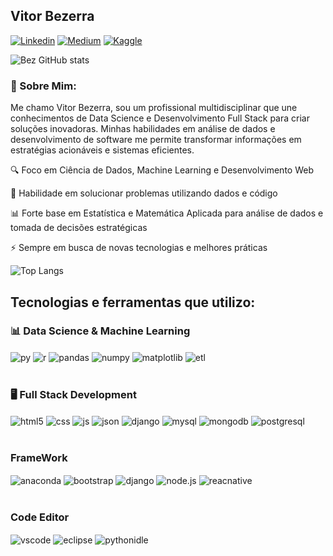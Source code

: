 ## Vitor Bezerra

[![Linkedin](https://img.shields.io/badge/LinkedIn-0077B5?style=for-the-badge&logo=linkedin&logoColor=white)]([https://www.linkedin.com/in/vitorbzerra/])
[![Medium](https://img.shields.io/badge/Medium-12100E?style=for-the-badge&logo=medium&logoColor=white)](https://medium.com/@vitorpbzerra)
[![Kaggle](https://img.shields.io/badge/Kaggle-20BEFF?style=for-the-badge&logo=Kaggle&logoColor=white)](https://www.kaggle.com/vitorbzerra)

![Bez GitHub stats](https://github-readme-stats.vercel.app/api?username=vitorbzerra99&show_icons=true&theme=transparent)

### 🚀 Sobre Mim:
Me chamo Vitor Bezerra, sou um profissional multidisciplinar que une conhecimentos de Data Science e Desenvolvimento Full Stack para criar soluções inovadoras. Minhas habilidades em análise de dados e desenvolvimento de software me permite transformar informações em estratégias acionáveis e sistemas eficientes.

🔍 Foco em Ciência de Dados, Machine Learning e Desenvolvimento Web

🎯 Habilidade em solucionar problemas utilizando dados e código

📊 Forte base em Estatística e Matemática Aplicada para análise de dados e tomada de decisões estratégicas

⚡ Sempre em busca de novas tecnologias e melhores práticas

![Top Langs](https://github-readme-stats.vercel.app/api/top-langs/?username=vitorbzerra99&hide_progress=true)

## Tecnologias e ferramentas que utilizo:
### 📊 Data Science & Machine Learning

<div style="display: inline_block">
  <img align="center" alt="py" src="https://img.shields.io/badge/Python-3776AB?logo=python&logoColor=fff" />
  <img align="center" alt="r" src="https://img.shields.io/badge/R-%23276DC3.svg?logo=r&logoColor=white" />
  <img align="center" alt="pandas" src="https://img.shields.io/badge/Pandas-150458?logo=pandas&logoColor=fff" />
  <img align="center" alt="numpy" src="https://img.shields.io/badge/NumPy-4DABCF?logo=numpy&logoColor=fff" />
  <img align="center" alt="matplotlib" src="https://custom-icon-badges.demolab.com/badge/Matplotlib-71D291?logo=matplotlib&logoColor=fff" />
  <img align="center" alt="etl" src="https://custom-icon-badges.demolab.com/badge/ETL-9370DB?logo=etl-logo&logoColor=fff" />
 </div><br/>
  
### 🖥️ Full Stack Development

<div style="display: inline_block">
  <img align="center" alt="html5" src="https://img.shields.io/badge/HTML-%23E34F26.svg?logo=html5&logoColor=whitee" />
  <img align="center" alt="css" src="https://img.shields.io/badge/CSS-1572B6?logo=css3&logoColor=fff" />
  <img align="center" alt="js" src="https://img.shields.io/badge/JavaScript-F7DF1E?logo=javascript&logoColor=000" />
  <img align="center" alt="json" src="https://img.shields.io/badge/JSON-000?logo=json&logoColor=fff" />
  <img align="center" alt="django" src="https://img.shields.io/badge/Django-%23092E20.svg?logo=django&logoColor=white" />
  <img align="center" alt="mysql" src="https://img.shields.io/badge/MySQL-4479A1?logo=mysql&logoColor=fff" />
  <img align="center" alt="mongodb" src="https://img.shields.io/badge/MongoDB-%234ea94b.svg?logo=mongodb&logoColor=white" />
  <img align="center" alt="postgresql" src="https://img.shields.io/badge/Postgres-%23316192.svg?logo=postgresql&logoColor=white" />
</div><br/>

### FrameWork 

<div style="display: inline_block">
  <img align="center" alt="anaconda" src="https://img.shields.io/badge/Anaconda-44A833?logo=anaconda&logoColor=fff" />
  <img align="center" alt="bootstrap" src="https://img.shields.io/badge/Bootstrap-7952B3?logo=bootstrap&logoColor=fff" />
  <img align="center" alt="django" src="https://img.shields.io/badge/Django-%23092E20.svg?logo=django&logoColor=white" />
  <img align="center" alt="node.js" src="https://img.shields.io/badge/Node.js-6DA55F?logo=node.js&logoColor=white" /> 
  <img align="center" alt="reacnative" src="https://img.shields.io/badge/React_Native-%2320232a.svg?logo=react&logoColor=%2361DAFB" />
  </div><br/>
  

### Code Editor
<div style="display: inline_block">
  <img align="center" alt="vscode" src="https://custom-icon-badges.demolab.com/badge/Visual%20Studio%20Code-0078d7.svg?logo=vsc&logoColor=white" />
  <img align="center" alt="eclipse" src="https://img.shields.io/badge/Eclipse-FE7A16.svg?logo=Eclipse&logoColor=white" />
  <img align="center" alt="pythonidle" src="https://img.shields.io/badge/Python%20IDLE-3776AB?logo=python&logoColor=fff" />
  </div><br/>
  
 

